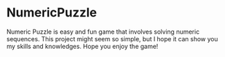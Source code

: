 # NumericPuzzle
Numeric Puzzle is easy and fun game that involves solving numeric sequences. This project might seem so simple, but I hope it can show you my skills and knowledges. Hope you enjoy the game!
